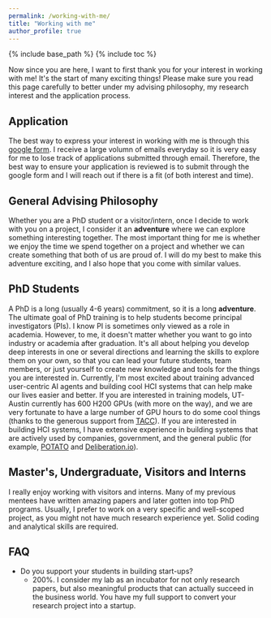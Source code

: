 ```yaml
---
permalink: /working-with-me/
title: "Working with me"
author_profile: true
---
```


{% include base_path %}
{% include toc %}

Now since you are here, I want to first thank you for your interest in working with me! It's the start of many exciting things! Please make sure you read this page carefully to better under my advising philosophy, my research interest and the application process. 

## Application
The best way to express your interest in working with me is through this [google form](https://docs.google.com/forms/d/e/1FAIpQLSdexPPwufb_k5d1Vl3Y8hlxBQ6wq8SVO1-XJtLYnr614N8R3g/viewform?usp=dialog). I receive a large volumn of emails everyday so it is very easy for me to lose track of applications submitted through email. Therefore, the best way to ensure your application is reviewed is to submit through the google form and I will reach out if there is a fit (of both interest and time).


## General Advising Philosophy
Whether you are a PhD student or a visitor/intern, once I decide to work with you on a project, I consider it an **adventure** where we can explore something interesting together. The most important thing for me is whether we enjoy the time we spend together on a project and whether we can create something that both of us are proud of. I will do my best to make this adventure exciting, and I also hope that you come with similar values.


## PhD Students
A PhD is a long (usually 4-6 years) commitment, so it is a long **adventure**. The ultimate goal of PhD training is to help students become principal investigators (PIs). I know PI is sometimes only viewed as a role in academia. However, to me, it doesn't matter whether you want to go into industry or academia after graduation. It's all about helping you develop deep interests in one or several directions and learning the skills to explore them on your own, so that you can lead your future students, team members, or just yourself to create new knowledge and tools for the things you are interested in. Currently, I'm most excited about training advanced user-centric AI agents and building cool HCI systems that can help make our lives easier and better. If you are interested in training models, UT-Austin currently has 600 H200 GPUs (with more on the way), and we are very fortunate to have a large number of GPU hours to do some cool things (thanks to the generous support from [TACC](https://tacc.utexas.edu)). If you are interested in building HCI systems, I have extensive experience in building systems that are actively used by companies, government, and the general public (for example, [POTATO](https://github.com/davidjurgens/potato?tab=readme-ov-file) and [Deliberation.io](https://deliberation.io)).

## Master's, Undergraduate, Visitors and Interns
I really enjoy working with visitors and interns. Many of my previous mentees have written amazing papers and later gotten into top PhD programs. Usually, I prefer to work on a very specific and well-scoped project, as you might not have much research experience yet. Solid coding and analytical skills are required.


## FAQ

- Do you support your students in building start-ups?
	- 200%. I consider my lab as an incubator for not only research papers, but also meaningful products that can actually succeed in the business world. You have my full support to convert your research project into a startup.